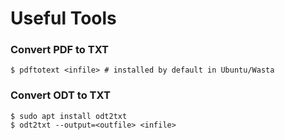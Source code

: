# Useful Tools

### Convert PDF to TXT
```shell
$ pdftotext <infile> # installed by default in Ubuntu/Wasta
```

### Convert ODT to TXT
```shell
$ sudo apt install odt2txt
$ odt2txt --output=<outfile> <infile>
```
